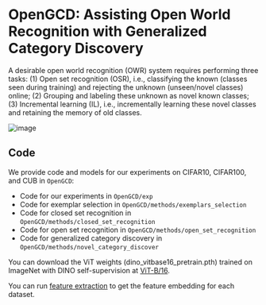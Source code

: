 # OpenGCD: Assisting Open World Recognition with Generalized Category Discovery
A desirable open world recognition (OWR) system requires performing three tasks: (1) Open set recognition (OSR), i.e., classifying the known (classes seen during training) and rejecting the unknown (unseen/novel classes) online; (2) Grouping and labeling these unknown as novel known classes; (3) Incremental learning (IL), i.e., incrementally learning these novel classes and retaining the memory of old classes.

![image](https://github.com/Fulin-Gao/OpenGCD/blob/main/methods.png)

## Code
We provide code and models for our experiments on CIFAR10, CIFAR100, and CUB in ```OpenGCD```:
* Code for our experiments in ```OpenGCD/exp```
* Code for exemplar selection in ```OpenGCD/methods/exemplars_selection```
* Code for closed set recognition in ```OpenGCD/methods/closed_set_recognition```
* Code for open set recognition in ```OpenGCD/methods/open_set_recognition```
* Code for generalized category discovery in ```OpenGCD/methods/novel_category_discover```

You can download the ViT weights (dino_vitbase16_pretrain.pth) trained on ImageNet with DINO self-supervision at [ViT-B/16](https://github.com/facebookresearch/dino).

You can run [feature extraction](https://github.com/sgvaze/generalized-category-discovery/blob/main/methods/clustering/extract_features.py) to get the feature embedding for each dataset.
